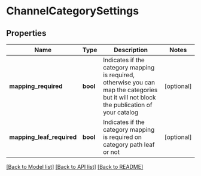 # ChannelCategorySettings

## Properties
Name | Type | Description | Notes
------------ | ------------- | ------------- | -------------
**mapping_required** | **bool** | Indicates if the category mapping is required, otherwise you can map the categories but it will not block the publication of your catalog | [optional] 
**mapping_leaf_required** | **bool** | Indicates if the category mapping is required on category path leaf or not | [optional] 

[[Back to Model list]](../README.md#documentation-for-models) [[Back to API list]](../README.md#documentation-for-api-endpoints) [[Back to README]](../README.md)


